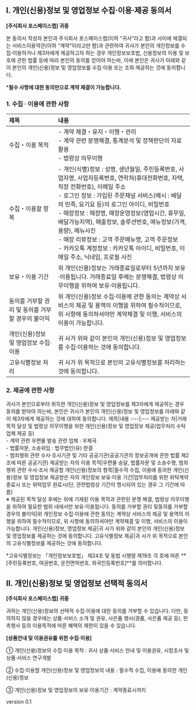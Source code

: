 ## **Ⅰ. 개인(신용)정보 및 영업정보 수집·이용·제공 동의서**

**[주식회사 포스페이스랩] 귀중**

본 동의서 작성자 본인과 주식회사 포스페이스랩(이하 “귀사”라고 함)과 사이에 체결되는 서비스이용약관(이하 “계약”이라고만 함)과 관련하여 귀사가 본인의 개인정보를 수집·이용하거나 제3자에게 제공하고자 하는 경우 개인정보보호법, 신용정보의 이용 및 보호에 관한 법률 등에 따라 본인의 동의를 얻어야 하는바, 이에 본인은 귀사가 아래와 같이 본인의 개인(신용)정보 및 영업정보를 수집·이용 또는 조회·제공하는 것에 동의합니다.

***필수 사항에 대한 동의만으로 계약 체결이 가능합니다.**

### 1. 수집 · 이용에 관한 사항
제목|내용
:---|:---
수집・이용 목적|- 계약 체결・유지・이행・관리<br>- 계약 관련 분쟁해결, 통계분석 및 정책판단의 자료활용<br>- 법령상 의무이행
수집・이용할 항목|- 개인(식별)정보 : 성명, 생년월일, 주민등록번호, 사업자명, 사업자등록번호, 연락처(휴대전화번호, 자택, 직장 전화번호), 이메일 주소<br>- 로그인 정보 : 가입된 주문채널 서비스(예시 : 배달의 민족, 요기요 등)의 로그인 아이디, 비밀번호<br>- 매장정보 : 매장명, 매장운영정보(영업시간, 휴무일, 배달가능지역), 매출정보, 솔루션번호, 메뉴정보(가격, 용량), 메뉴사진<br>- 매장 리뷰정보 : 고객 주문메뉴명, 고객 주문정보<br>- 카카오톡 계정정보 : 카카오톡 아이디, 비밀번호, 이메일 주소, 닉네임, 프로필 사진
보유・이용 기간|위 개인(신용)정보는 거래종료일로부터 5년까지 보유·이용됩니다. 거래종료일 후에는 분쟁해결, 법령상 의무이행을 위하여 보유·이용됩니다.
동의를 거부할 권리 및 동의를 거부할 경우의 불이익|위 개인(신용)정보 수집·이용에 관한 동의는 계약상 서비스의 제공 및 용역의 이행을 위하여 필수적이므로, 위 사항에 동의하셔야만 계약체결 및 이행, 서비스의 이용이 가능합니다.
개인(신용)정보 및 영업정보 수집·이용|귀 사가 위와 같이 본인의 개인(신용)정보 및 영업정보를 수집·이용하는 것에 동의합니다.
고유식별정보 처리|귀 사가 위 목적으로 본인의 고유식별정보를 처리하는 것에 동의합니다.


### 2. 제공에 관한 사항
귀사가 본인으로부터 취득한 개인(신용)정보 및 영업정보를 제3자에게 제공하는 경우 동의를 받아야 하는바, 본인은 귀사가 본인의 개인(신용)정보 및 영업정보를 아래와 같이 제3자에게 제공하는 것에 대하여 동의합니다.
제목|내용
:---|:---
제공받는 자|거래목적 달성 및 법령상 의무이행을 위한 개인(신용)정보 및 영업정보 제공(업무처리 수탁업체 제공 등)<br>- 계약 관련 우편물 발송 관련 업체 : 우체국<br>- 법률자문, 소송위임 : 법무법인(유) 한결<br>- 범죄행위 관련 수사·조사기관 및 기타 공공기관(공공기관의 정보공개에 관한 법률 제2조에 따른 공공기관)
제공받는 자의 이용 목적|우편물 송달, 법률자문 및 소송수행, 범죄행위 관련 수사·조사
제공할 개인(신용)정보의 항목|필수적 수집, 이용에 동의한 개인(신용)정보 및 영업정보
제공받은 자의 개인정보 보유·이용 기간|업무처리를 위한 위탁계약 종료시 또는 위탁업무 완료시(단, 관련법령상 기간이 명시되어 있는 경우 그 기간에 따름)<br>※ 제공된 목적 달성 후에는 위에 기재된 이용 목적과 관련된 분쟁 해결, 법령상 의무이행을 위하여 필요한 범위 내에서만 보유·이용됩니다.
동의를 거부할 권리 및동의를 거부할 경우의  불이익|위 개인정보 수집·이용에 관한 동의는 계약상 서비스의 제공 및 용역의 이행을 위하여 필수적이므로, 위 사항에 동의하셔야만 계약체결 및 이행, 서비스의 이용이 가능합니다.
개인(신용)정보, 영업정보 제공|귀 사가 위와 같이 본인의 개인(신용)정보 및 영업정보를 제공하는 것에 동의합니다.
고유식별정보 제공|귀 사가 위 목적으로 본인의 고유식별정보를 제공하는 것에 동의합니다.

  *고유식별정보는 「개인정보보호법」 제24조 및 동법 시행령 제19조 각 호에 따른 **[주민등록번호, 여권번호, 운전면허번호, 외국인등록번호]**를 의미합니다.


## **Ⅱ. 개인(신용)정보 및 영업정보 선택적 동의서**

**[주식회사 포스페이스랩] 귀중**

귀하는 개인(신용)정보의 선택적 수집·이용에 대한 동의를 거부할 수 있습니다. 다만, 동의하지 않을 경우에는 상품·서비스 소개 및 권유, 사은품 행사(경품, 사은품 제공 등), 판촉행사 등의 이용목적에 따른 혜택의 제한이 있을 수 있습니다.

**[상품안내 및 이용권유를 위한 수집·이용]**

① 개인(신용)정보의 수집·이용 목적 : 귀사 상품·서비스 안내 및 이용권유, 시장조사 및 상품·서비스 연구개발

② 수집·이용할 개인(신용)정보 및 영업정보의 내용 : 필수적 수집, 이용에 동의한 개인(신용)정보

③ 개인(신용)정보 및 영업정보의 보유·이용기간 : 계약종료시까지

<div>
version 0.1
</div>